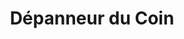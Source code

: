 ---
title: "Dépanneur du Coin"
url: /gatineau/depanneur-du-coin-boulevard-des-grives/
shop: Lebensmittel
---
